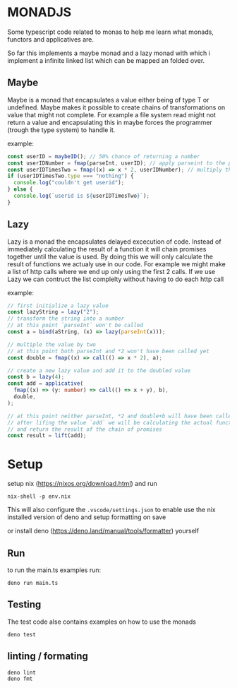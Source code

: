 # MONADJS

Some typescript code related to monas to help me learn what monads, functors and
applicatives are.

So far this implements a maybe monad and a lazy monad with which i implement a
infinite linked list which can be mapped an folded over.

## Maybe<T>

Maybe is a monad that encapsulates a value either being of type T or undefined.
Maybe makes it possible to create chains of transformations on value that might
not complete. For example a file system read might not return a value and
encapsulating this in maybe forces the programmer (trough the type system) to
handle it.

example:

```ts
const userID = maybeID(); // 50% chance of returning a number
const userIDNumber = fmap(parseInt, userID); // apply parseint to the possible userid
const userIDTimesTwo = fmap((x) => x * 2, userIDNumber); // multiply the possible parsed userid by 2
if (userIDTimesTwo.type === "nothing") {
  console.log("couldn't get userid");
} else {
  console.log(`userid is ${userIDTimesTwo}`);
}
```

## Lazy<T>

Lazy is a monad the encapsulates delayed excecution of code. Instead of
immediately calculating the result of a function it will chain promises together
until the value is used. By doing this we will only calculate the result of
functions we actualy use in our code. For example we might make a list of http
calls where we end up only using the first 2 calls. If we use Lazy we can
contruct the list complelty without having to do each http call

example:

```ts
// first initialize a lazy value
const lazyString = lazy("2");
// transform the string into a number
// at this point `parseInt` won't be called
const a = bind(aString, (x) => lazy(parseInt(x)));

// multiple the value by two
// at this point both parseInt and *2 won't have been called yet
const double = fmap((x) => call(() => x * 2), a);

// create a new lazy value and add it to the doubled value
const b = lazy(4);
const add = applicative(
  fmap((x) => (y: number) => call(() => x + y), b),
  double,
);

// at this point neither parseInt, *2 and double+b will have been called yet
// after lifing the value `add` we will be calculating the actual functions
// and return the result of the chain of promises
const result = lift(add);
```

# Setup

setup nix (https://nixos.org/download.html) and run

```
nix-shell -p env.nix
```

This will also configure the `.vscode/settings.json` to enable use the nix
installed version of deno and setup formatting on save

or install deno (https://deno.land/manual/tools/formatter) yourself

## Run

to run the main.ts examples run:

```
deno run main.ts
```

## Testing

The test code alse contains examples on how to use the monads

```
deno test
```

## linting / formating

```
deno lint
deno fmt
```
